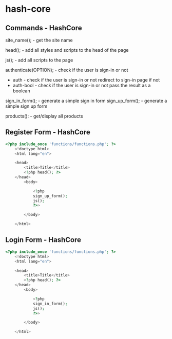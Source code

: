 # hash-core

## Commands - HashCore
 
site_name(); - get the site name

head(); - add all styles and scripts to the head of the page

js(); - add all scripts to the page

authenticate(OPTION); - check if the user is sign-in or not
- auth - check if the user is sign-in or not redirect to sign-in page if not
- auth-bool - check if the user is sign-in or not pass the result as a boolean

sign_in_form(); - generate a simple sign in form
sign_up_form(); - generate a simple sign up form

products(): - get/display all products

## Register Form - HashCore

```php
<?php include_once 'functions/functions.php'; ?>
    <!doctype html>
    <html lang="en">

    <head>
        <title>Title</title>
        <?php head(); ?>
    </head>
        <body>

            <?php
            sign_up_form();
            js();
            ?>>

        </body>

    </html>
```


## Login Form - HashCore

```php
<?php include_once 'functions/functions.php'; ?>
    <!doctype html>
    <html lang="en">

    <head>
        <title>Title</title>
        <?php head(); ?>
    </head>
        <body>

            <?php
            sign_in_form();
            js();
            ?>>

        </body>

    </html>
```
